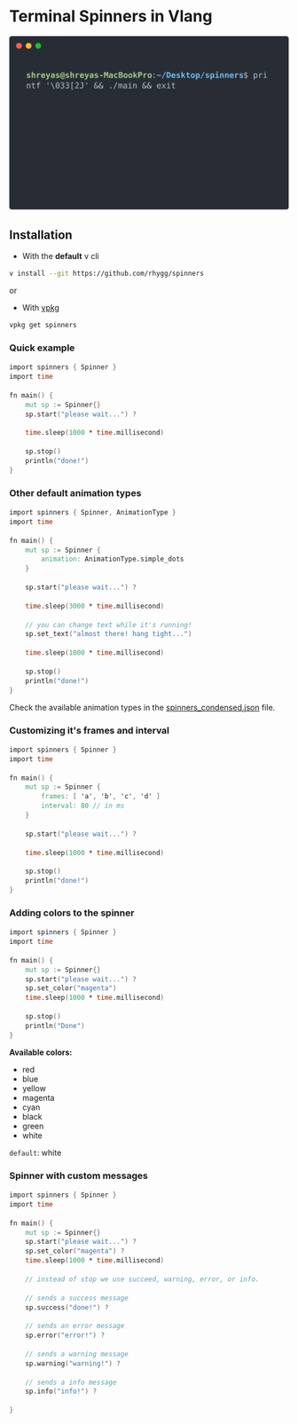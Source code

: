 # Terminal Spinners in Vlang
![cast](cast.svg)

## Installation
- With the **default** v cli

```bash
v install --git https://github.com/rhygg/spinners
```
or
- With [vpkg](https://vpkg-project.github.io/) 

```bash
vpkg get spinners
```
### Quick example
```v
import spinners { Spinner }
import time

fn main() {
    mut sp := Spinner{}
    sp.start("please wait...") ?
    
    time.sleep(1000 * time.millisecond)
    
    sp.stop()
    println("done!")
}
```

### Other default animation types
```v
import spinners { Spinner, AnimationType }
import time

fn main() {
    mut sp := Spinner {
        animation: AnimationType.simple_dots
    }
    
    sp.start("please wait...") ?
    
    time.sleep(3000 * time.millisecond)
    
    // you can change text while it's running!
    sp.set_text("almost there! hang tight...")
    
    time.sleep(1000 * time.millisecond)
    
    sp.stop()
    println("done!")
}
```

Check the available animation types in the [spinners_condensed.json](https://github.com/rhygg/spinners/blob/master/spinners_condensed.json) file.


### Customizing it's frames and interval
```v
import spinners { Spinner }
import time

fn main() {
    mut sp := Spinner {
        frames: [ 'a', 'b', 'c', 'd' ]
        interval: 80 // in ms
    }
    
    sp.start("please wait...") ?
    
    time.sleep(1000 * time.millisecond)
    
    sp.stop()
    println("done!")
}
```
### Adding colors to the spinner
```v
import spinners { Spinner }
import time

fn main() {
    mut sp := Spinner{}
    sp.start("please wait...") ?
    sp.set_color("magenta")
    time.sleep(1000 * time.millisecond)
    
    sp.stop()
    println("Done")
}

```

**Available colors:**
- red 
- blue
- yellow
- magenta
- cyan
- black
- green
- white

`default`: white

### Spinner with custom messages

```v 
import spinners { Spinner }
import time

fn main() {
    mut sp := Spinner{}
    sp.start("please wait...") ?
    sp.set_color("magenta") ?
    time.sleep(1000 * time.millisecond)
    
    // instead of stop we use succeed, warning, error, or info.
    
    // sends a success message
    sp.success("done!") ?
    
    // sends an error message
    sp.error("error!") ?

    // sends a warning message
    sp.warning("warning!") ?

    // sends a info message
    sp.info("info!") ?

}
```
